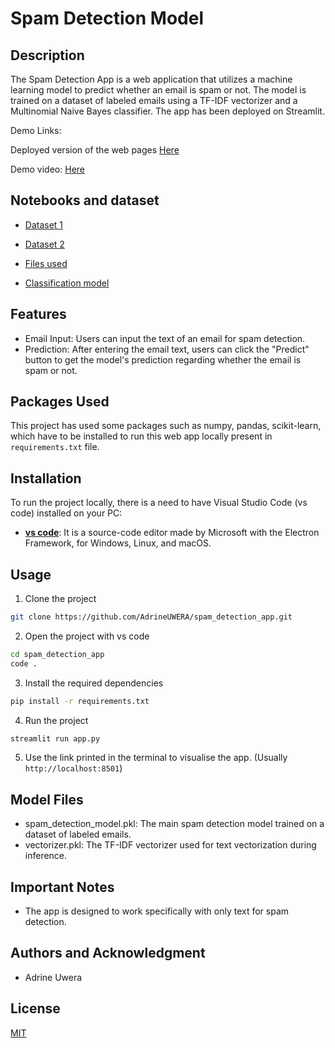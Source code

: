 # Spam Detection Model

## Description

The Spam Detection App is a web application that utilizes a machine learning model to predict whether an email is spam or not. The model is trained on a dataset of labeled emails using a TF-IDF vectorizer and a Multinomial Naive Bayes classifier. The app has been deployed on Streamlit.

Demo Links: 

Deployed version of the web pages [Here](https://adrine-uwera-spam-detection-app.streamlit.app/)


Demo video: [Here](https://drive.google.com/file/d/1CVIBN5sn25RPekYZ3xsZfk3_g6h4eoz8/view?usp=sharing)

## Notebooks and dataset

- [Dataset 1](https://www.kaggle.com/datasets/marcelwiechmann/enron-spam-data?select=enron_spam_data.csv)

- [Dataset 2](https://www.kaggle.com/datasets/bayes2003/emails-for-spam-or-ham-classification-trec-2007?select=email_text.csv)

- [Files used](https://drive.google.com/drive/u/0/folders/1p2vodU-5SIgVTkOjio21KY4tSHHC-Sji)

- [Classification model](https://colab.research.google.com/drive/1E5Ppr3Qm3xZ3mej6LODIuBYFaI3giq0T#scrollTo=EAhJI8XPNkXq)


## Features
- Email Input: Users can input the text of an email for spam detection.
- Prediction: After entering the email text, users can click the "Predict" button to get the model's prediction regarding whether the email is spam or not.

## Packages Used

This project has used some packages such as numpy, pandas, scikit-learn, which have to be installed to run this web app locally present in `requirements.txt` file. 

## Installation

To run the project locally, there is a need to have Visual Studio Code (vs code) installed on your PC:

- **[vs code](https://code.visualstudio.com/download)**: It is a source-code editor made by Microsoft with the Electron Framework, for Windows, Linux, and macOS.

## Usage

1. Clone the project 

``` bash
git clone https://github.com/AdrineUWERA/spam_detection_app.git

```

2. Open the project with vs code

``` bash
cd spam_detection_app
code .
```

3. Install the required dependencies

``` bash
pip install -r requirements.txt
```


4. Run the project

``` bash
streamlit run app.py
```

5. Use the link printed in the terminal to visualise the app. (Usually `http://localhost:8501`)

## Model Files

- spam_detection_model.pkl: The main spam detection model trained on a dataset of labeled emails.
- vectorizer.pkl: The TF-IDF vectorizer used for text vectorization during inference.

## Important Notes
- The app is designed to work specifically with only text for spam detection.

## Authors and Acknowledgment

- Adrine Uwera 

## License
[MIT](https://choosealicense.com/licenses/mit/)
